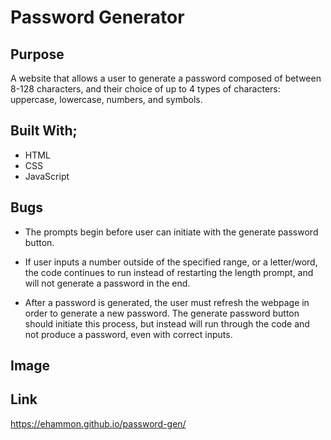 # Password Generator

## Purpose
A website that allows a user to generate a password composed of between 8-128 characters, and their choice of up to 4 types of characters: uppercase, lowercase, numbers, and symbols. 

## Built With;
* HTML
* CSS
* JavaScript

## Bugs
* The prompts begin before user can initiate with the generate password button.

* If user inputs a number outside of the specified range, or a letter/word, the code continues to run instead of restarting the length prompt, and will not generate a password in the end.

* After a password is generated, the user must refresh the webpage in order to generate a new password. The generate password button should initiate this process, but instead will run through the code and not produce a password, even with correct inputs.

## Image

## Link
https://ehammon.github.io/password-gen/
